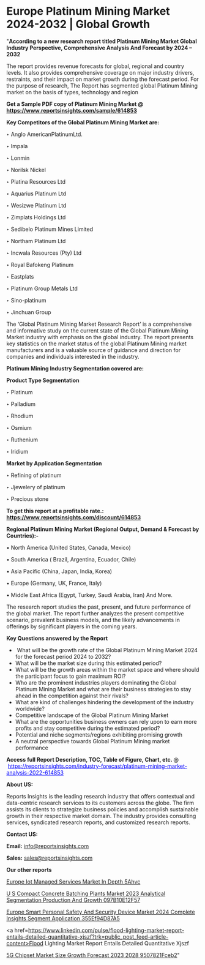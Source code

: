 # Europe Platinum Mining Market 2024-2032 | Global Growth

"<strong>According to a new research report titled Platinum Mining Market Global Industry Perspective, Comprehensive Analysis And Forecast by 2024 – 2032</strong>

The report provides revenue forecasts for global, regional and country levels. It also provides comprehensive coverage on major industry drivers, restraints, and their impact on market growth during the forecast period. For the purpose of research, The Report has segmented global Platinum Mining market on the basis of types, technology and region

<strong>Get a Sample PDF copy of Platinum Mining Market </strong><strong>@<a href=https://www.reportsinsights.com/sample/614853 style=color:#0000ff;> https://www.reportsinsights.com/sample/614853</a></strong></font>

<strong>Key Competitors of the Global Platinum Mining Market are:</strong>

‣ Anglo AmericanPlatinumLtd.

‣ Impala

‣ Lonmin

‣ Norilsk Nickel

‣ Platina Resources Ltd

‣ Aquarius Platinum Ltd

‣ Wesizwe Platinum Ltd

‣ Zimplats Holdings Ltd

‣ Sedibelo Platinum Mines Limited

‣ Northam Platinum Ltd

‣ Incwala Resources (Pty) Ltd

‣ Royal Bafokeng Platinum

‣ Eastplats

‣ Platinum Group Metals Ltd

‣ Sino-platinum

‣ Jinchuan Group

The ‘Global Platinum Mining Market Research Report’ is a comprehensive and informative study on the current state of the Global Platinum Mining Market industry with emphasis on the global industry. The report presents key statistics on the market status of the global Platinum Mining market manufacturers and is a valuable source of guidance and direction for companies and individuals interested in the industry.

<strong>Platinum Mining Industry Segmentation covered are:</strong>

<strong>Product Type Segmentation</strong>

‣ Platinum

‣ Palladium

‣ Rhodium

‣ Osmium

‣ Ruthenium

‣ Iridium

<strong>Market by Application Segmentation</strong>

‣ Refining of platinum

‣ Jjewelery of platinum

‣ Precious stone

<strong>To get this report at a profitable rate.: <a href=https://www.reportsinsights.com/discount/614853 style=color:#0000ff;>https://www.reportsinsights.com/discount/614853</a></strong></font>

<strong>Regional Platinum Mining Market (Regional Output, Demand &amp; Forecast by Countries):-</strong>

• North America (United States, Canada, Mexico)

• South America ( Brazil, Argentina, Ecuador, Chile)

• Asia Pacific (China, Japan, India, Korea)

• Europe (Germany, UK, France, Italy)

• Middle East Africa (Egypt, Turkey, Saudi Arabia, Iran) And More.

The research report studies the past, present, and future performance of the global market. The report further analyzes the present competitive scenario, prevalent business models, and the likely advancements in offerings by significant players in the coming years.

<strong>Key Questions answered by the Report</strong>
<ul>
  <li> What will be the growth rate of the Global Platinum Mining Market 2024 for the forecast period 2024 to 2032?</li>
  <li>What will be the market size during this estimated period?</li>
  <li>What will be the growth areas within the market space and where should the participant focus to gain maximum ROI?</li>
  <li>Who are the prominent industries players dominating the Global Platinum Mining Market and what are their business strategies to stay ahead in the competition against their rivals?</li>
  <li>What are kind of challenges hindering the development of the industry worldwide?</li>
  <li>Competitive landscape of the Global Platinum Mining Market</li>
  <li>What are the opportunities business owners can rely upon to earn more profits and stay competitive during the estimated period?</li>
  <li>Potential and niche segments/regions exhibiting promising growth</li>
  <li>A neutral perspective towards Global Platinum Mining market performance</li>
</ul>
<strong>Access full Report Description, TOC, Table of Figure, Chart, etc. </strong>@  <a href=https://reportsinsights.com/industry-forecast/platinum-mining-market-analysis-2022-614853 style=color:#0000ff;>https://reportsinsights.com/industry-forecast/platinum-mining-market-analysis-2022-614853</a></font>

<strong><strong>About US</strong>:</strong>

Reports Insights is the leading research industry that offers contextual and data-centric research services to its customers across the globe. The firm assists its clients to strategize business policies and accomplish sustainable growth in their respective market domain. The industry provides consulting services, syndicated research reports, and customized research reports.

<strong>Contact US:</strong>

<p class=""""><b>Email:</b> <a href=mailto:info@reportsinsights.com>info@reportsinsights.com</a></p>
<p class=""""><b>Sales:</b> <a href=mailto:sales@reportsinsights.com>sales@reportsinsights.com</a></p>

<strong>Our other reports</strong>

<a href=https://www.linkedin.com/pulse/europe-iot-managed-services-market-in-depth-5ahvc/>Europe Iot Managed Services Market In Depth 5Ahvc</a>

<a href=https://medium.com/@aanarkumar6/u-s-compact-concrete-batching-plants-market-2023-analytical-segmentation-production-and-growth-097b10e12f57>U S Compact Concrete Batching Plants Market 2023 Analytical Segmentation Production And Growth 097B10E12F57</a>

<a href=https://medium.com/@sharanidhi229/europe-smart-personal-safety-and-security-device-market-2024-complete-insights-segment-application-355ef94d87a5>Europe Smart Personal Safety And Security Device Market 2024 Complete Insights Segment Application 355Ef94D87A5</a>

<a href=https://www.linkedin.com/pulse/flood-lighting-market-report-entails-detailed-quantitative-xjszf?trk=public_post_feed-article-content>Flood Lighting Market Report Entails Detailed Quantitative Xjszf</a>

<a href=https://medium.com/@anuragakarte041/5g-chipset-market-size-growth-forecast-2023-2028-9507821fceb2>5G Chipset Market Size Growth Forecast 2023 2028 9507821Fceb2</a>"
